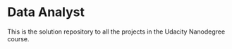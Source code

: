 # Data Analyst

This is the solution repository to all the projects in the Udacity Nanodegree course.
